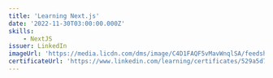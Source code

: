 ```yaml
---
title: 'Learning Next.js'
date: '2022-11-30T03:00:00.000Z'
skills:
    - NextJS
issuer: LinkedIn
imageUrl: 'https://media.licdn.com/dms/image/C4D1FAQF5vMavWnqlSA/feedshare-document-cover-images_1280/0/1669838551108?e=1696017600&v=beta&t=PXaVtchzXSv5Hk3PBOjbHEFVBNIlLVFZpTOYZOy7TiM'
certificateUrl: 'https://www.linkedin.com/learning/certificates/529a5d7827b6dfc883758298c97c8d132b756bc9b1f794049be81e2d5f799f7a?lipi=urn%3Ali%3Apage%3Ad_flagship3_profile_view_base_certifications_details%3B4gLXTmjQT7q6czmtddNHrg%3D%3D'
---
```

